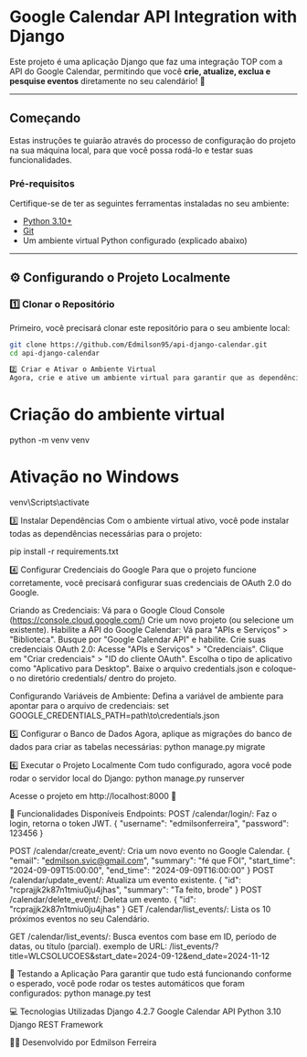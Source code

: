 #   Google Calendar API Integration with Django 

Este projeto é uma aplicação Django que faz uma integração TOP com a API do Google Calendar, permitindo que você **crie, atualize, exclua e pesquise eventos** diretamente no seu calendário! 🚀

---

##  Começando

Estas instruções te guiarão através do processo de configuração do projeto na sua máquina local, para que você possa rodá-lo e testar suas funcionalidades.

###  Pré-requisitos

Certifique-se de ter as seguintes ferramentas instaladas no seu ambiente:

- [Python 3.10+](https://www.python.org/downloads/)
- [Git](https://git-scm.com/)
- Um ambiente virtual Python configurado (explicado abaixo)
  
---

## ⚙️ Configurando o Projeto Localmente

### 1️⃣ **Clonar o Repositório**

Primeiro, você precisará clonar este repositório para o seu ambiente local:

```bash
git clone https://github.com/Edmilson95/api-django-calendar.git
cd api-django-calendar
```
```bash
2️⃣ Criar e Ativar o Ambiente Virtual
Agora, crie e ative um ambiente virtual para garantir que as dependências do projeto sejam isoladas:
```

# Criação do ambiente virtual
python -m venv venv

# Ativação no Windows
venv\Scripts\activate


3️⃣ Instalar Dependências
Com o ambiente virtual ativo, você pode instalar todas as dependências necessárias para o projeto:

pip install -r requirements.txt

4️⃣ Configurar Credenciais do Google
Para que o projeto funcione corretamente, você precisará configurar suas credenciais de OAuth 2.0 do Google.

Criando as Credenciais:
Vá para o Google Cloud Console (https://console.cloud.google.com/)
Crie um novo projeto (ou selecione um existente).
Habilite a API do Google Calendar:
Vá para "APIs e Serviços" > "Biblioteca".
Busque por "Google Calendar API" e habilite.
Crie suas credenciais OAuth 2.0:
Acesse "APIs e Serviços" > "Credenciais".
Clique em "Criar credenciais" > "ID do cliente OAuth".
Escolha o tipo de aplicativo como "Aplicativo para Desktop".
Baixe o arquivo credentials.json e coloque-o no diretório credentials/ dentro do projeto.

Configurando Variáveis de Ambiente:
Defina a variável de ambiente para apontar para o arquivo de credenciais:
set GOOGLE_CREDENTIALS_PATH=path\to\credentials.json

5️⃣ Configurar o Banco de Dados
Agora, aplique as migrações do banco de dados para criar as tabelas necessárias:
python manage.py migrate

6️⃣ Executar o Projeto Localmente
Com tudo configurado, agora você pode rodar o servidor local do Django:
python manage.py runserver 

Acesse o projeto em http://localhost:8000 🎉

🔧 Funcionalidades Disponíveis
Endpoints:
POST /calendar/login/: Faz o login, retorna o token JWT.
{
	"username": "edmilsonferreira",
	"password": 123456
}

POST /calendar/create_event/: Cria um novo evento no Google Calendar.
{
    "email": "edmilson.svic@gmail.com",
    "summary": "fé que FOI",
    "start_time": "2024-09-09T15:00:00",
    "end_time": "2024-09-09T16:00:00"
}
POST /calendar/update_event/: Atualiza um evento existente.
{
    "id": "rcprajjk2k87n1tmiu0ju4jhas",
    "summary": "Ta feito, brode"
}
POST /calendar/delete_event/: Deleta um evento.
{
  "id": "rcprajjk2k87n1tmiu0ju4jhas"
}
GET /calendar/list_events/: Lista os 10 próximos eventos no seu Calendário.

GET /calendar/list_events/: Busca eventos com base em ID, período de datas, ou título (parcial).
exemplo de URL: /list_events/?title=WLCSOLUCOES&start_date=2024-09-12&end_date=2024-11-12

🧪 Testando a Aplicação
Para garantir que tudo está funcionando conforme o esperado, você pode rodar os testes automáticos que foram configurados:
python manage.py test

💻 Tecnologias Utilizadas
Django 4.2.7
Google Calendar API
Python 3.10
Django REST Framework

👨‍💻 Desenvolvido por Edmilson Ferreira
